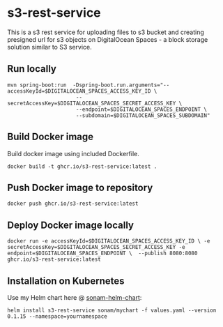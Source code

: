 # s3-rest-service

This is a s3 rest service for uploading files to s3 bucket and creating presigned url for s3 objects
on DigitalOcean Spaces - a block storage solution similar to S3 service.

## Run locally

```
mvn spring-boot:run  -Dspring-boot.run.arguments="--accessKeyId=$DIGITALOCEAN_SPACES_ACCESS_KEY_ID \
                      --secretAccessKey=$DIGITALOCEAN_SPACES_SECRET_ACCESS_KEY \
                      --endpoint=$DIGITALOCEAN_SPACES_ENDPOINT \
                      --subdomain=$DIGITALOCEAN_SPACES_SUBDOMAIN"
```
 
 
## Build Docker image
Build docker image using included Dockerfile.

`docker build -t ghcr.io/s3-rest-service:latest .` 

## Push Docker image to repository
`docker push ghcr.io/s3-rest-service:latest`

## Deploy Docker image locally

`docker run -e accessKeyId=$DIGITALOCEAN_SPACES_ACCESS_KEY_ID \
 -e secretAccessKey=$DIGITALOCEAN_SPACES_SECRET_ACCESS_KEY -e endpoint=$DIGITALOCEAN_SPACES_ENDPOINT \ 
 --publish 8080:8080 ghcr.io/s3-rest-service:latest`


## Installation on Kubernetes
Use my Helm chart here @ [sonam-helm-chart](https://github.com/sonamsamdupkhangsar/sonam-helm-chart):

```
helm install s3-rest-service sonam/mychart -f values.yaml --version 0.1.15 --namespace=yournamespace
```